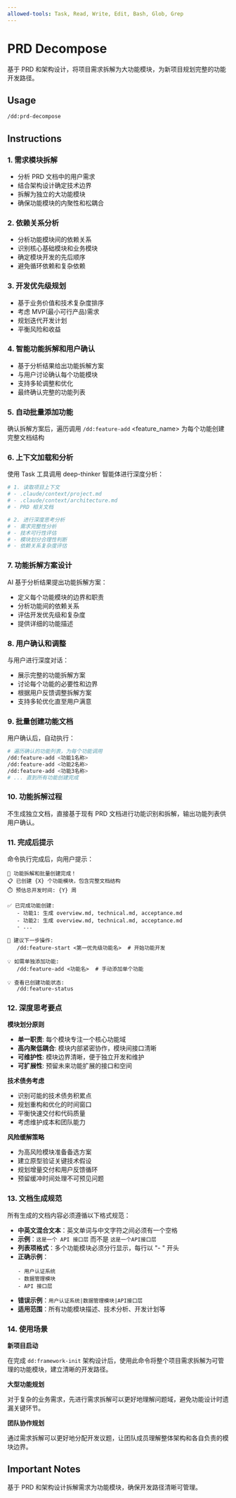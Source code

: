 ```yaml
---
allowed-tools: Task, Read, Write, Edit, Bash, Glob, Grep
---
```


# PRD Decompose

基于 PRD 和架构设计，将项目需求拆解为大功能模块，为新项目规划完整的功能开发路径。

## Usage

```bash
/dd:prd-decompose
```

## Instructions

### 1. 需求模块拆解

- 分析 PRD 文档中的用户需求
- 结合架构设计确定技术边界
- 拆解为独立的大功能模块
- 确保功能模块的内聚性和松耦合

### 2. 依赖关系分析

- 分析功能模块间的依赖关系
- 识别核心基础模块和业务模块
- 确定模块开发的先后顺序
- 避免循环依赖和复杂依赖

### 3. 开发优先级规划

- 基于业务价值和技术复杂度排序
- 考虑 MVP(最小可行产品)需求
- 规划迭代开发计划
- 平衡风险和收益

### 4. 智能功能拆解和用户确认

- 基于分析结果给出功能拆解方案
- 与用户讨论确认每个功能模块
- 支持多轮调整和优化
- 最终确认完整的功能列表

### 5. 自动批量添加功能

确认拆解方案后，遍历调用 `/dd:feature-add` <feature_name> 为每个功能创建完整文档结构

### 6. 上下文加载和分析

使用 Task 工具调用 deep-thinker 智能体进行深度分析：

```bash
# 1. 读取项目上下文
# - .claude/context/project.md
# - .claude/context/architecture.md
# - PRD 相关文档

# 2. 进行深度思考分析
# - 需求完整性分析
# - 技术可行性评估
# - 模块划分合理性判断
# - 依赖关系复杂度评估
```

### 7. 功能拆解方案设计

AI 基于分析结果提出功能拆解方案：

- 定义每个功能模块的边界和职责
- 分析功能间的依赖关系
- 评估开发优先级和复杂度
- 提供详细的功能描述

### 8. 用户确认和调整

与用户进行深度对话：

- 展示完整的功能拆解方案
- 讨论每个功能的必要性和边界
- 根据用户反馈调整拆解方案
- 支持多轮优化直至用户满意

### 9. 批量创建功能文档

用户确认后，自动执行：

```bash
# 遍历确认的功能列表，为每个功能调用
/dd:feature-add <功能1名称>
/dd:feature-add <功能2名称>
/dd:feature-add <功能3名称>
# ... 直到所有功能创建完成
```

### 10. 功能拆解过程

不生成独立文档，直接基于现有 PRD 文档进行功能识别和拆解，输出功能列表供用户确认。

### 11. 完成后提示

命令执行完成后，向用户提示：

```
🎯 功能拆解和批量创建完成！
📋 已创建 {X} 个功能模块，包含完整文档结构
⏱️ 预估总开发时间: {Y} 周

✅ 已完成功能创建:
   - 功能1: 生成 overview.md, technical.md, acceptance.md
   - 功能2: 生成 overview.md, technical.md, acceptance.md
   - ...

📝 建议下一步操作:
   /dd:feature-start <第一优先级功能名>  # 开始功能开发

💡 如需单独添加功能:
   /dd:feature-add <功能名>  # 手动添加单个功能

💡 查看已创建功能状态:
   /dd:feature-status
```

### 12. 深度思考要点

**模块划分原则**

- **单一职责**: 每个模块专注一个核心功能域
- **高内聚低耦合**: 模块内部紧密协作，模块间接口清晰
- **可维护性**: 模块边界清晰，便于独立开发和维护
- **可扩展性**: 预留未来功能扩展的接口和空间

**技术债务考虑**

- 识别可能的技术债务积累点
- 规划重构和优化的时间窗口
- 平衡快速交付和代码质量
- 考虑维护成本和团队能力

**风险缓解策略**

- 为高风险模块准备备选方案
- 建立原型验证关键技术假设
- 规划增量交付和用户反馈循环
- 预留缓冲时间处理不可预见问题

### 13. 文档生成规范

所有生成的文档内容必须遵循以下格式规范：

- **中英文混合文本**：英文单词与中文字符之间必须有一个空格
- **示例**：`这是一个 API 接口层` 而不是 `这是一个API接口层`
- **列表项格式**：多个功能模块必须分行显示，每行以 "- " 开头
- **正确示例**：
  ```
  - 用户认证系统
  - 数据管理模块
  - API 接口层
  ```
- **错误示例**：`用户认证系统|数据管理模块|API接口层`
- **适用范围**：所有功能模块描述、技术分析、开发计划等

### 14. 使用场景

**新项目启动**

在完成 `dd:framework-init` 架构设计后，使用此命令将整个项目需求拆解为可管理的功能模块，建立清晰的开发路径。

**大型功能规划**

对于复杂的业务需求，先进行需求拆解可以更好地理解问题域，避免功能设计时遗漏关键环节。

**团队协作规划**

通过需求拆解可以更好地分配开发议题，让团队成员理解整体架构和各自负责的模块边界。

## Important Notes

基于 PRD 和架构设计拆解需求为功能模块，确保开发路径清晰可管理。

